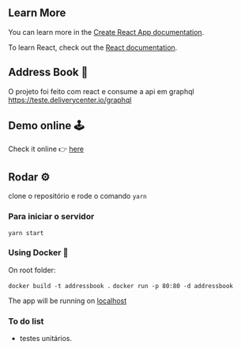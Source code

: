 ## Learn More

You can learn more in the [Create React App documentation](https://facebook.github.io/create-react-app/docs/getting-started).

To learn React, check out the [React documentation](https://reactjs.org/).

## Address Book 📕

O projeto foi feito com react e consume a api em graphql https://teste.deliverycenter.io/graphql

## Demo online 🕹️

Check it online 👉 [here](https://elated-kilby-fa4dbb.netlify.app/)

## Rodar ⚙️
clone o repositório e rode o comando
```yarn```
### Para iniciar o servidor
```yarn start```
### Using Docker 🐋

On root folder:

```docker build -t addressbook .```
```docker run -p 80:80 -d addressbook```

The app will be running on [localhost](http://localhost/)

### To do list

- testes unitários.
